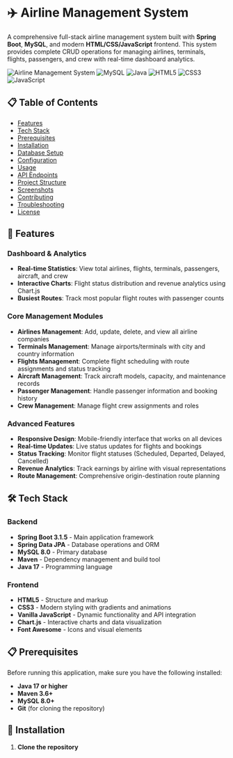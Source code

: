 # ✈️ Airline Management System

A comprehensive full-stack airline management system built with **Spring Boot**, **MySQL**, and modern **HTML/CSS/JavaScript** frontend. This system provides complete CRUD operations for managing airlines, terminals, flights, passengers, and crew with real-time dashboard analytics.

![Airline Management System](https://img.shields.io/badge/Spring%20Boot-3.1.5-brightgreen)
![MySQL](https://img.shields.io/badge/MySQL-8.0-blue)
![Java](https://img.shields.io/badge/Java-17-orange)
![HTML5](https://img.shields.io/badge/HTML5-E34F26?logo=html5&logoColor=white)
![CSS3](https://img.shields.io/badge/CSS3-1572B6?logo=css3&logoColor=white)
![JavaScript](https://img.shields.io/badge/JavaScript-F7DF1E?logo=javascript&logoColor=black)

## 📋 Table of Contents

- [Features](#features)
- [Tech Stack](#tech-stack)
- [Prerequisites](#prerequisites)
- [Installation](#installation)
- [Database Setup](#database-setup)
- [Configuration](#configuration)
- [Usage](#usage)
- [API Endpoints](#api-endpoints)
- [Project Structure](#project-structure)
- [Screenshots](#screenshots)
- [Contributing](#contributing)
- [Troubleshooting](#troubleshooting)
- [License](#license)

## 🚀 Features

### Dashboard & Analytics
- **Real-time Statistics**: View total airlines, flights, terminals, passengers, aircraft, and crew
- **Interactive Charts**: Flight status distribution and revenue analytics using Chart.js
- **Busiest Routes**: Track most popular flight routes with passenger counts

### Core Management Modules
- **Airlines Management**: Add, update, delete, and view all airline companies
- **Terminals Management**: Manage airports/terminals with city and country information
- **Flights Management**: Complete flight scheduling with route assignments and status tracking
- **Aircraft Management**: Track aircraft models, capacity, and maintenance records
- **Passenger Management**: Handle passenger information and booking history
- **Crew Management**: Manage flight crew assignments and roles

### Advanced Features
- **Responsive Design**: Mobile-friendly interface that works on all devices
- **Real-time Updates**: Live status updates for flights and bookings
- **Status Tracking**: Monitor flight statuses (Scheduled, Departed, Delayed, Cancelled)
- **Revenue Analytics**: Track earnings by airline with visual representations
- **Route Management**: Comprehensive origin-destination route planning

## 🛠️ Tech Stack

### Backend
- **Spring Boot 3.1.5** - Main application framework
- **Spring Data JPA** - Database operations and ORM
- **MySQL 8.0** - Primary database
- **Maven** - Dependency management and build tool
- **Java 17** - Programming language

### Frontend
- **HTML5** - Structure and markup
- **CSS3** - Modern styling with gradients and animations
- **Vanilla JavaScript** - Dynamic functionality and API integration
- **Chart.js** - Interactive charts and data visualization
- **Font Awesome** - Icons and visual elements

## 📋 Prerequisites

Before running this application, make sure you have the following installed:

- **Java 17 or higher**
- **Maven 3.6+**
- **MySQL 8.0+**
- **Git** (for cloning the repository)

## 🔧 Installation

1. **Clone the repository**
